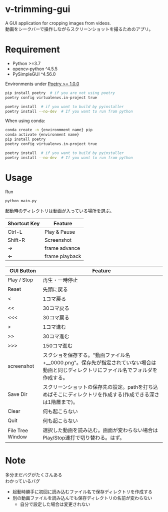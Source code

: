 # v-trimming-gui
A GUI application for cropping images from videos.  
動画をシークバーで操作しながらスクリーンショットを撮るためのアプリ。

# Requirement
* Python >=3.7
* opencv-python ^4.5.5
* PySimpleGUI ^4.56.0

Environments under [Poetry >= 1.0.0](https://python-poetry.org/)
```bash
pip install poetry  # if you are not using poetry
poetry config virtualenvs.in-project true

poetry install  # if you want to build by pyinstaller
poetry install --no-dev  # If you want to run from python
```

When using conda:
```bash
conda create -n {environmment name} pip
conda activate {environment name}
pip install poetry
poetry config virtualenvs.in-project true

poetry install  # if you want to build by pyinstaller
poetry install --no-dev  # If you want to run from python
```

# Usage
Run  
```bash
python main.py
```
起動時のディレクトリは動画が入っている場所を選ぶ。

| Shortcut Key | Feature |
| ------------- | ------------- |
| Ctrl-L  | Play & Pause  |
| Shift-R  | Screenshot  |
| →  | frame advance  |
| ←  | frame playback  |

| GUI Button | Feature |
| ------------- | ------------- |
| Play / Stop  | 再生・一時停止  |
| Reset  | 先頭に戻る  |
| <  | 1コマ戻る  |
| <<  | 30コマ戻る  |
| <<<  | 30コマ戻る  |
| >  | 1コマ進む  |
| >>  | 30コマ進む  |
| >>>  | 150コマ進む  |
| screenshot  | スクショを保存する。"動画ファイル名+__0000.png"。保存先が指定されていない場合は動画と同じディレクトリにファイル名でフォルダを作成する。  |
| Save Dir  | スクリーンショットの保存先の設定。pathを打ち込めばそこにディレクトリを作成する(作成できる深さは1階層まで)。  |
| Clear  | 何も起こらない  |
| Quit  | 何も起こらない  |
| File Tree Window  | 選択した動画を読み込む。画面が変わらない場合はPlay/Stop連打で切り替わる。はず。  |


# Note
多分まだバグがたくさんある  
わかっているバグ
* 起動時勝手に初回に読み込むファイル名で保存ディレクトリを作成する
* 別の動画ファイルを読み込んでも保存ディレクトリの名前が変わらない
  * 自分で設定した場合は変更されない
